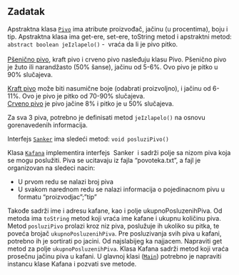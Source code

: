 <h2>Zadatak</h2>
Apstraktna klasa <code><a href="https://github.com/andrewtomas/oop1-pv/blob/kolokvijum-grupa-a/kolokvijum-grupa-a/src/Pivo.java">Pivo</a></code> ima atribute proizvođač, jačinu (u procentima), boju i tip.
Apstraktna klasa ima get-ere, set-ere, toString metod i apstraktni metod:
<code>abstract boolean jeIzlapelo()</code> - ​ vraća da li je pivo pitko.
<br>
<br>
<a href="https://github.com/andrewtomas/oop1-pv/blob/kolokvijum-grupa-a/kolokvijum-grupa-a/src/PsecnicnoPivo.java">Pšenično pivo</a>, kraft pivo i crveno pivo nasleđuju klasu Pivo. 
Pšenično pivo je žuto ili narandžasto (50% šanse), jačinu od 5-6%. Ovo pivo je pitko u 90% slučajeva.
<br>

<a href="https://github.com/andrewtomas/oop1-pv/blob/kolokvijum-grupa-a/kolokvijum-grupa-a/src/KraftPivo.java">Kraft pivo</a> može biti nasumične boje (odabrati proizvoljno), i jačinu od 6-11%. Ovo je
pivo je pitko od 70-90% slučajeva.
<br>
<a href="https://github.com/andrewtomas/oop1-pv/blob/kolokvijum-grupa-a/kolokvijum-grupa-a/src/CrvenoPivo.java">Crveno pivo</a> je pivo jačine 8% i pitko je u 50% slučajeva.

Za sva 3 piva, potrebno je definisati metod <code>jeIzlapelo()</code> 
na osnovu gorenavedenih informacija.

Interfejs <code><a href="https://github.com/andrewtomas/oop1-pv/blob/kolokvijum-grupa-a/kolokvijum-grupa-a/src/Sanker.java">Sanker</a></code> ima sledeći metod:
<code>void posluziPivo()</code>

Klasa <code><a href="https://github.com/andrewtomas/oop1-pv/blob/kolokvijum-grupa-a/kolokvijum-grupa-a/src/Kafana.java">Kafana</a></code> implementira interfejs ​ Sanker ​ i sadrži polje sa nizom piva koja se mogu
poslužiti. Piva se ucitavaju iz fajla “povoteka.txt”, a fajl je organizovan na sledeci nacin:
- U prvom redu se nalazi broj piva
- U svakom narednom redu se nalazi informacija o pojedinacnom pivu u formatu
“proizvodjac”;”tip”

Takođe sadrži ime i adresu kafane, kao i polje ukupnoPosluzenihPiva. Od metoda ima
<code>toString</code> metod koji vraća ime kafane i ukupnu količinu piva. Metod <code>posluziPivo</code> prolazi
kroz niz piva, poslužuje ih ukoliko su pitka, te poveća brojač <code>ukupnoPosluzenihPiva</code>. Pre
posluzivanja svih piva u kafani, potrebno ih je sortirati po jacini. Od najslabijeg ka
najjacem. Napraviti get metod za polje <code>ukupnoPosluzenihPiva</code>. Klasa Kafana sadrži
metod koji vraća prosečnu jačinu piva u kafani. U glavnoj klasi (<code><a href="https://github.com/andrewtomas/oop1-pv/blob/kolokvijum-grupa-a/kolokvijum-grupa-a/src/Main.java">Main</a></code>) potrebno je napraviti 
instancu klase Kafana i pozvati sve metode.
